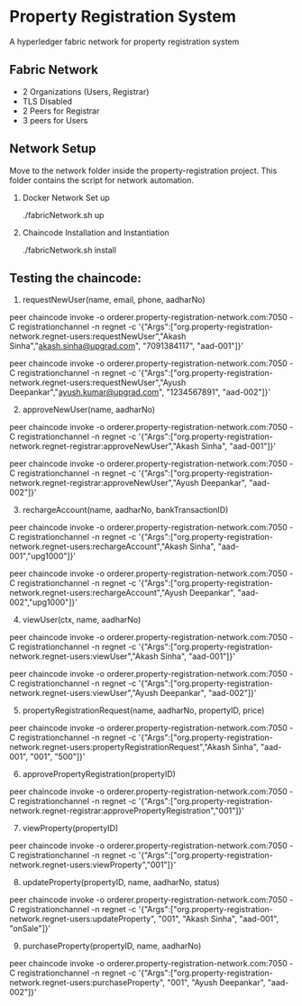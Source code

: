 # Property Registration System
A hyperledger fabric network for property registration system

## Fabric Network
- 2 Organizations (Users, Registrar)
- TLS Disabled
- 2 Peers for Registrar
- 3 peers for Users


## Network Setup

Move to the network folder inside the property-registration project. This folder contains the  script for network automation.

1. Docker Network Set up

    ./fabricNetwork.sh up

2. Chaincode Installation and Instantiation
	
    ./fabricNetwork.sh install


## Testing the chaincode:

1. requestNewUser(name, email, phone, aadharNo)

peer chaincode invoke -o orderer.property-registration-network.com:7050 -C registrationchannel -n regnet -c '{"Args":["org.property-registration-network.regnet-users:requestNewUser","Akash Sinha","akash.sinha@upgrad.com", "7091384117", "aad-001"]}'

peer chaincode invoke -o orderer.property-registration-network.com:7050 -C registrationchannel -n regnet -c '{"Args":["org.property-registration-network.regnet-users:requestNewUser","Ayush Deepankar","ayush.kumar@upgrad.com", "1234567891", "aad-002"]}'

2. approveNewUser(name, aadharNo)

peer chaincode invoke -o orderer.property-registration-network.com:7050 -C registrationchannel -n regnet -c '{"Args":["org.property-registration-network.regnet-registrar:approveNewUser","Akash Sinha", "aad-001"]}'

peer chaincode invoke -o orderer.property-registration-network.com:7050 -C registrationchannel -n regnet -c '{"Args":["org.property-registration-network.regnet-registrar:approveNewUser","Ayush Deepankar", "aad-002"]}'

3. rechargeAccount(name, aadharNo, bankTransactionID)

peer chaincode invoke -o orderer.property-registration-network.com:7050 -C registrationchannel -n regnet -c '{"Args":["org.property-registration-network.regnet-users:rechargeAccount","Akash Sinha", "aad-001","upg1000"]}'


peer chaincode invoke -o orderer.property-registration-network.com:7050 -C registrationchannel -n regnet -c '{"Args":["org.property-registration-network.regnet-users:rechargeAccount","Ayush Deepankar", "aad-002","upg1000"]}'


4. viewUser(ctx, name, aadharNo)

peer chaincode invoke -o orderer.property-registration-network.com:7050 -C registrationchannel -n regnet -c '{"Args":["org.property-registration-network.regnet-users:viewUser","Akash Sinha", "aad-001"]}'

peer chaincode invoke -o orderer.property-registration-network.com:7050 -C registrationchannel -n regnet -c '{"Args":["org.property-registration-network.regnet-users:viewUser","Ayush Deepankar", "aad-002"]}'

5. propertyRegistrationRequest(name, aadharNo, propertyID, price)

peer chaincode invoke -o orderer.property-registration-network.com:7050 -C registrationchannel -n regnet -c '{"Args":["org.property-registration-network.regnet-users:propertyRegistrationRequest","Akash Sinha", "aad-001", "001", "500"]}'

6. approvePropertyRegistration(propertyID)

peer chaincode invoke -o orderer.property-registration-network.com:7050 -C registrationchannel -n regnet -c '{"Args":["org.property-registration-network.regnet-registrar:approvePropertyRegistration","001"]}'

7. viewProperty(propertyID)

peer chaincode invoke -o orderer.property-registration-network.com:7050 -C registrationchannel -n regnet -c '{"Args":["org.property-registration-network.regnet-users:viewProperty","001"]}'

8. updateProperty(propertyID, name, aadharNo, status)

peer chaincode invoke -o orderer.property-registration-network.com:7050 -C registrationchannel -n regnet -c '{"Args":["org.property-registration-network.regnet-users:updateProperty", "001", "Akash Sinha", "aad-001", "onSale"]}'

9. purchaseProperty(propertyID, name, aadharNo)

peer chaincode invoke -o orderer.property-registration-network.com:7050 -C registrationchannel -n regnet -c '{"Args":["org.property-registration-network.regnet-users:purchaseProperty", "001", "Ayush Deepankar", "aad-002"]}'
